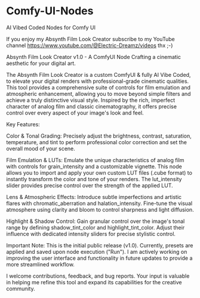 # Comfy-UI-Nodes
AI Vibed Coded Nodes for Comfy UI

If you enjoy my Absynth Film Look Creator subscribe to my YouTube channel 
https://www.youtube.com/@Electric-Dreamz/videos thx ;-)

Absynth Film Look Creator v1.0 - A ComfyUI Node
Crafting a cinematic aesthetic for your digital art.

The Absynth Film Look Creator is a custom ComfyUI & fully AI Vibe Coded, to elevate your digital renders with professional-grade cinematic qualities. This tool provides a comprehensive suite of controls for film emulation and atmospheric enhancement, allowing you to move beyond simple filters and achieve a truly distinctive visual style. Inspired by the rich, imperfect character of analog film and classic cinematography, it offers precise control over every aspect of your image's look and feel.

Key Features:

Color & Tonal Grading: Precisely adjust the brightness, contrast, saturation, temperature, and tint to perform professional color correction and set the overall mood of your scene.

Film Emulation & LUTs: Emulate the unique characteristics of analog film with controls for grain_intensity and a customizable vignette. This node allows you to import and apply your own custom LUT files (.cube format) to instantly transform the color and tone of your renders. The lut_intensity slider provides precise control over the strength of the applied LUT.

Lens & Atmospheric Effects: Introduce subtle imperfections and artistic flares with chromatic_aberration and halation_intensity. Fine-tune the visual atmosphere using clarity and bloom to control sharpness and light diffusion.

Highlight & Shadow Control: Gain granular control over the image's tonal range by defining shadow_tint_color and highlight_tint_color. Adjust their influence with dedicated intensity sliders for precise stylistic control.

Important Note: This is the initial public release (v1.0). Currently, presets are applied and saved upon node execution ("Run"). I am actively working on improving the user interface and functionality in future updates to provide a more streamlined workflow.

I welcome contributions, feedback, and bug reports. Your input is valuable in helping me refine this tool and expand its capabilities for the creative community.

